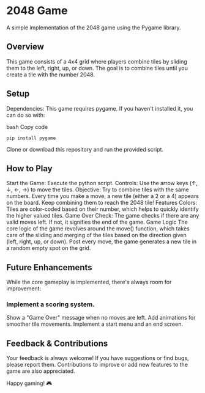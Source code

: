 # 2048 Game
A simple implementation of the 2048 game using the Pygame library.

## Overview
This game consists of a 4x4 grid where players combine tiles by sliding them to the left, right, up, or down. The goal is to combine tiles until you create a tile with the number 2048.

## Setup
Dependencies: This game requires pygame. If you haven't installed it, you can do so with:

bash
Copy code
```
pip install pygame
```
Clone or download this repository and run the provided script.

## How to Play
Start the Game: Execute the python script.
Controls: Use the arrow keys (↑, ↓, ←, →) to move the tiles.
Objective: Try to combine tiles with the same numbers. Every time you make a move, a new tile (either a 2 or a 4) appears on the board. Keep combining them to reach the 2048 tile!
Features
Colors: Tiles are color-coded based on their number, which helps to quickly identify the higher valued tiles.
Game Over Check: The game checks if there are any valid moves left. If not, it signifies the end of the game.
Game Logic
The core logic of the game revolves around the move() function, which takes care of the sliding and merging of the tiles based on the direction given (left, right, up, or down). Post every move, the game generates a new tile in a random empty spot on the grid.

## Future Enhancements
While the core gameplay is implemented, there's always room for improvement:

### Implement a scoring system.
Show a "Game Over" message when no moves are left.
Add animations for smoother tile movements.
Implement a start menu and an end screen.

## Feedback & Contributions
Your feedback is always welcome! If you have suggestions or find bugs, please report them. Contributions to improve or add new features to the game are also appreciated.

Happy gaming! 🎮
